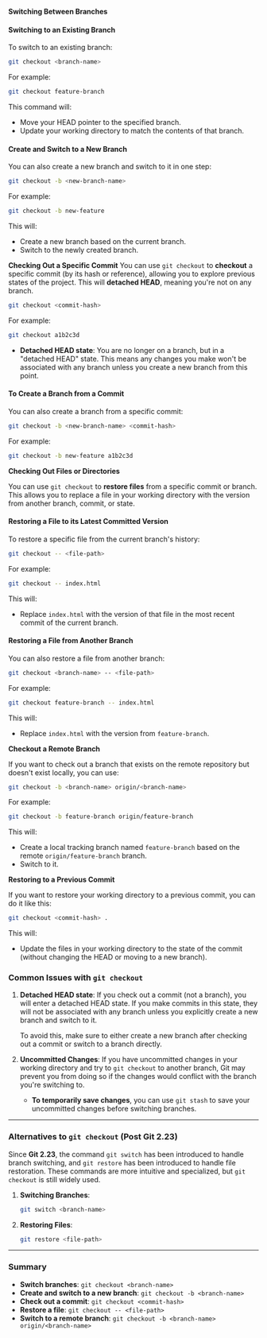**Switching Between Branches**


#### **Switching to an Existing Branch**
To switch to an existing branch:
```bash
git checkout <branch-name>
```
For example:
```bash
git checkout feature-branch
```
This command will:
- Move your HEAD pointer to the specified branch.
- Update your working directory to match the contents of that branch.

#### **Create and Switch to a New Branch**
You can also create a new branch and switch to it in one step:
```bash
git checkout -b <new-branch-name>
```
For example:
```bash
git checkout -b new-feature
```
This will:
- Create a new branch based on the current branch.
- Switch to the newly created branch.

**Checking Out a Specific Commit**
You can use `git checkout` to **checkout** a specific commit (by its hash or reference), allowing you to explore previous states of the project. This will **detached HEAD**, meaning you're not on any branch.

```bash
git checkout <commit-hash>
```
For example:
```bash
git checkout a1b2c3d
```
- **Detached HEAD state**: You are no longer on a branch, but in a "detached HEAD" state. This means any changes you make won't be associated with any branch unless you create a new branch from this point.

#### **To Create a Branch from a Commit**
You can also create a branch from a specific commit:
```bash
git checkout -b <new-branch-name> <commit-hash>
```
For example:
```bash
git checkout -b new-feature a1b2c3d
```

**Checking Out Files or Directories**

You can use `git checkout` to **restore files** from a specific commit or branch. This allows you to replace a file in your working directory with the version from another branch, commit, or state.

#### **Restoring a File to its Latest Committed Version**
To restore a specific file from the current branch's history:
```bash
git checkout -- <file-path>
```
For example:
```bash
git checkout -- index.html
```
This will:
- Replace `index.html` with the version of that file in the most recent commit of the current branch.

#### **Restoring a File from Another Branch**
You can also restore a file from another branch:
```bash
git checkout <branch-name> -- <file-path>
```
For example:
```bash
git checkout feature-branch -- index.html
```
This will:
- Replace `index.html` with the version from `feature-branch`.

**Checkout a Remote Branch**

If you want to check out a branch that exists on the remote repository but doesn't exist locally, you can use:
```bash
git checkout -b <branch-name> origin/<branch-name>
```
For example:
```bash
git checkout -b feature-branch origin/feature-branch
```
This will:
- Create a local tracking branch named `feature-branch` based on the remote `origin/feature-branch` branch.
- Switch to it.

**Restoring to a Previous Commit**

If you want to restore your working directory to a previous commit, you can do it like this:
```bash
git checkout <commit-hash> .
```
This will:
- Update the files in your working directory to the state of the commit (without changing the HEAD or moving to a new branch).

### **Common Issues with `git checkout`**

1. **Detached HEAD state**:
   If you check out a commit (not a branch), you will enter a detached HEAD state. If you make commits in this state, they will not be associated with any branch unless you explicitly create a new branch and switch to it.
   
   To avoid this, make sure to either create a new branch after checking out a commit or switch to a branch directly.

2. **Uncommitted Changes**:
   If you have uncommitted changes in your working directory and try to `git checkout` to another branch, Git may prevent you from doing so if the changes would conflict with the branch you're switching to.
   - **To temporarily save changes**, you can use `git stash` to save your uncommitted changes before switching branches.

---

### **Alternatives to `git checkout` (Post Git 2.23)**

Since **Git 2.23**, the command `git switch` has been introduced to handle branch switching, and `git restore` has been introduced to handle file restoration. These commands are more intuitive and specialized, but `git checkout` is still widely used.

1. **Switching Branches**:
   ```bash
   git switch <branch-name>
   ```

2. **Restoring Files**:
   ```bash
   git restore <file-path>
   ```

---

### **Summary**
- **Switch branches**: `git checkout <branch-name>`
- **Create and switch to a new branch**: `git checkout -b <branch-name>`
- **Check out a commit**: `git checkout <commit-hash>`
- **Restore a file**: `git checkout -- <file-path>`
- **Switch to a remote branch**: `git checkout -b <branch-name> origin/<branch-name>`


